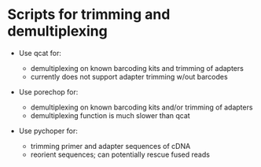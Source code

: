 # Scripts for trimming and demultiplexing

- Use qcat for:
  - demultiplexing on known barcoding kits and trimming of adapters
  - currently does not support adapter trimming w/out barcodes

- Use porechop for:
  - demultiplexing on known barcoding kits and/or trimming of adapters
  - demultiplexing function is much slower than qcat
  
- Use pychoper for:
  - trimming primer and adapter sequences of cDNA
  - reorient sequences; can potentially rescue fused reads
